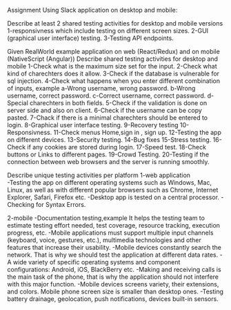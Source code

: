  Assignment
Using Slack application on desktop and mobile:

Describe at least 2 shared testing activities for desktop and mobile versions
1-responsivness which include testing  on different screen sizes. 
2-GUI (graphical user interface) testing. 
3-Testing API endpoints.

Given RealWorld example application on web (React/Redux) and on mobile (NativeScript (Angular))
Describe shared testing activities for desktop and mobile
1-Check what is the maximum size set for the input.
2-Check what kind of charechters does it allow. 
3-Check if the database is vulnerable for sql injection.
4-Check what happens when you enter different combination of inputs, example 
a-Wrong username, wrong password. 
b-Wrong username, correct password. 
c-Correct username, correct password. 
d-Special charechters in both fields. 
5-Check if the validation is done on server side and also on client. 
6-Check if the username can be copy pasted. 
7-Chack if there is a minimal charechters should be entered to login. 
8-Graphical user interface testing.
9-Recovery testing
10-Responsivness. 
11-Check menus Home,sign in , sign up. 
12-Testing the app on different devices.
13-Security testing.
14-Bug fixes
15-Stress testing.
16-Check if any cookies are stored during login.
17-Speed test.
18-Check buttons or Links to different pages.
19-Crowd Testing.
20-Testing if the connection between web browsers and the server is running smoothly.

Describe unique testing activities per platform
1-web application  
-Testing the app on different operating systems such as Windows, Mac, Linux, as well as with different popular browsers such as Chrome, Internet Explorer, Safari, Firefox etc.
-Desktop app is tested on a central processor.
-Checking for Syntax Errors.

2-mobile
-Documentation testing,example It helps the testing team to estimate testing effort needed, test coverage, resource tracking, execution progress, etc.
-Mobile applications must support multiple input channels (keyboard, voice, gestures, etc.), multimedia technologies and other features that increase their usability.
-Mobile devices constantly search the network. That is why we should test the application at different data rates.
-A wide variety of specific operating systems and component configurations: Android, iOS, BlackBerry
etc.
-Making and receiving calls is the main task of the phone, that is why the application should not interfere with this major function.
-Mobile devices screens variety, their extensions, and colors. Mobile phone screen size is smaller than desktop ones.
-Testing battery drainage, geolocation, push notifications, devices built-in sensors.

